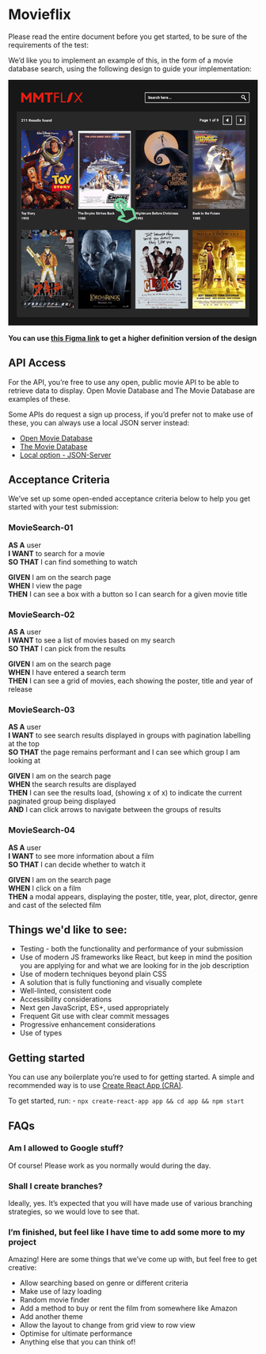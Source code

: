 # Movieflix

Please read the entire document before you get started, to be sure of the requirements of the test:

We’d like you to implement an example of this, in the form of a movie database search, using the following design to guide your implementation:


![MMT at the Movies Design](design.png)

**You can use [this Figma link](https://www.figma.com/proto/8InQTRWhd3JaqdnoY9TRxQ/Tech-Test?node-id=19%3A2&viewport=-766%2C78%2C0.6925315856933594&scaling=min-zoom) to get a higher definition version of the design**

## API Access 

For the API, you’re free to use any open, public movie API to be able to retrieve data to display. Open Movie Database and The Movie Database are examples of these. 

Some APIs do request a sign up process, if you’d prefer not to make use of these, you can always use a local JSON server instead: 

- [Open Movie Database](http://www.omdbapi.com/) 
- [The Movie Database](https://developers.themoviedb.org/3/getting-started/introduction) 
- [Local option - JSON-Server](https://github.com/typicode/json-server)

## Acceptance Criteria 

We’ve set up some open-ended acceptance criteria below to help you get started with your test submission: 

### **MovieSearch-01**

**AS A** user  
**I WANT** to search for a movie  
**SO THAT** I can find something to watch  

**GIVEN** I am on the search page  
**WHEN** I view the page  
**THEN** I can see a box with a button so I can search for a given movie title  

### **MovieSearch-02**

**AS A** user  
**I WANT** to see a list of movies based on my search  
**SO THAT** I can pick from the results  

**GIVEN** I am on the search page  
**WHEN** I have entered a search term  
**THEN** I can see a grid of movies, each showing the poster, title and year of release  

### **MovieSearch-03**

**AS A** user  
**I WANT** to see search results displayed in groups with pagination labelling at the top  
**SO THAT** the page remains performant and I can see which group I am looking at  


**GIVEN** I am on the search page  
**WHEN** the search results are displayed  
**THEN** I can see the results load, (showing x of x) to indicate the current paginated group being displayed  
**AND** I can click arrows to navigate between the groups of results  

### **MovieSearch-04**

**AS A** user  
**I WANT** to see more information about a film  
**SO THAT** I can decide whether to watch it  

**GIVEN** I am on the search page  
**WHEN** I click on a film  
**THEN** a modal appears, displaying the poster, title, year, plot, director, genre and cast of the selected film   

## Things we'd like to see: 

- Testing - both the functionality and performance of your submission 
- Use of modern JS frameworks like React, but keep in mind the position you are applying for and what we are looking for in the job description
- Use of modern techniques beyond plain CSS 
- A solution that is fully functioning and visually complete 
- Well-linted, consistent code 
- Accessibility considerations 
- Next gen JavaScript, ES+, used appropriately 
- Frequent Git use with clear commit messages 
- Progressive enhancement considerations 
- Use of types

## Getting started

You can use any boilerplate you’re used to for getting started. A simple and recommended way is to use  [Create React App (CRA)](https://github.com/facebook/create-react-app). 

To get started, run: - `npx create-react-app app && cd app && npm start`

## FAQs

### Am I allowed to Google stuff? 

Of course! Please work as you normally would during the day. 

### Shall I create branches? 

Ideally, yes. It’s expected that you will have made use of various branching strategies, so we would love to see that. 

### I’m finished, but feel like I have time to add some more to my project 

Amazing! Here are some things that we’ve come up with, but feel free to get creative:

- Allow searching based on genre or different criteria 
- Make use of lazy loading 
- Random movie finder 
- Add a method to buy or rent the film from somewhere like Amazon 
- Add another theme 
- Allow the layout to change from grid view to row view 
- Optimise for ultimate performance 
- Anything else that you can think of!
